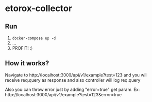 # etorox-collector

## Run

1. `docker-compose up -d`
1. ...
1. PROFIT! :)

## How it works?

Navigate to http://localhost:3000/api/v1/example?test=123 and you will receive req.query as response and also controller will log req.query

Also you can throw error just by adding "error=true" get param. Ex: http://localhost:3000/api/v1/example?test=123&error=true
